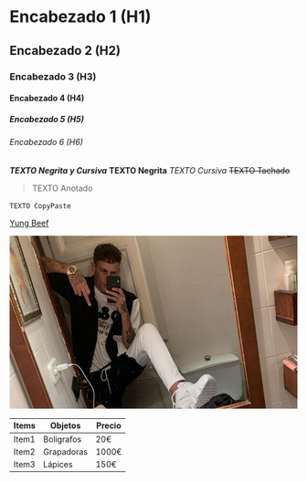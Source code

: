 # Encabezado 1 (H1)
## Encabezado 2 (H2)
### Encabezado 3 (H3)
#### Encabezado 4 (H4)
##### Encabezado 5 (H5)
###### Encabezado 6 (H6)

***TEXTO Negrita y Cursiva***
**TEXTO Negrita**
*TEXTO Cursiva*
~~TEXTO Tachado~~
>TEXTO Anotado

```
TEXTO CopyPaste
```

[Yung Beef](https://es.wikipedia.org/wiki/Yung_Beef)

![Yung Beef](img/yung-beef-javielito-en-la-cara.jpg)

| Items | Objetos | Precio |
| --------  | --------  | --------  |
| Item1  | Boligrafos  | 20€  |
| Item2  | Grapadoras | 1000€  |
| Item3  | Lápices  | 150€  |